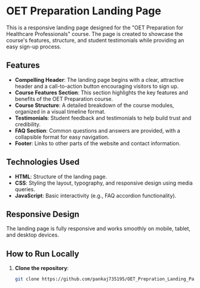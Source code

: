 # OET Preparation Landing Page

This is a responsive landing page designed for the "OET Preparation for Healthcare Professionals" course. The page is created to showcase the course's features, structure, and student testimonials while providing an easy sign-up process.

## Features

- **Compelling Header**: The landing page begins with a clear, attractive header and a call-to-action button encouraging visitors to sign up.
- **Course Features Section**: This section highlights the key features and benefits of the OET Preparation course.
- **Course Structure**: A detailed breakdown of the course modules, organized in a visual timeline format.
- **Testimonials**: Student feedback and testimonials to help build trust and credibility.
- **FAQ Section**: Common questions and answers are provided, with a collapsible format for easy navigation.
- **Footer**: Links to other parts of the website and contact information.

## Technologies Used

- **HTML**: Structure of the landing page.
- **CSS**: Styling the layout, typography, and responsive design using media queries.
- **JavaScript**: Basic interactivity (e.g., FAQ accordion functionality).

## Responsive Design

The landing page is fully responsive and works smoothly on mobile, tablet, and desktop devices.

## How to Run Locally

1. **Clone the repository**:
   ```bash
   git clone https://github.com/pankaj735195/OET_Prepration_Landing_Page.git
